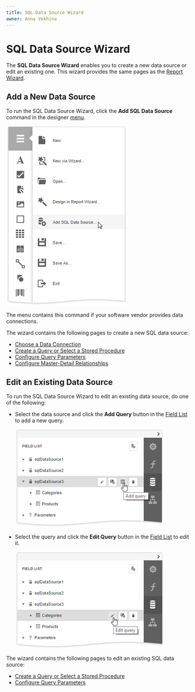 ```yaml
---
title: SQL Data Source Wizard
owner: Anna Vekhina
---
```


# SQL Data Source Wizard

The **SQL Data Source Wizard** enables you to create a new data source or edit an existing one. This wizard provides the same pages as the [Report Wizard](report-wizard.md).

## Add a New Data Source

To run the SQL Data Source Wizard, click the **Add SQL Data Source** command in the designer [menu](menu.md).

![](../../../images/eurd-web-add-sql-data-source-menu.png) 

The menu contains this command if your software vendor provides data connections.

The wizard contains the following pages to create a new SQL data source:

* [Choose a Data Connection](report-wizard/data-bound-report/choose-a-data-connection.md)
* [Create a Query or Select a Stored Procedure](report-wizard/data-bound-report/create-a-query-or-select-a-stored-procedure.md)
* [Configure Query Parameters](report-wizard/data-bound-report/configure-query-parameters.md)
* [Configure Master-Detail Relationships](report-wizard/data-bound-report/configure-master-detail-relationships.md)


## Edit an Existing Data Source

To run the SQL Data Source Wizard to edit an existing data source, do one of the following:

* Select the data source and click the **Add Query** button in the [Field List](ui-panels/field-list.md) to add a new query.

    ![](../../../images/eurd-web-sql-ds-wizard-add-query.png)

* Select the query and click the **Edit Query** button in the [Field List](ui-panels/field-list.md) to edit it.

    ![](../../../images/eurd-web-sql-ds-wizard-edit-query.png)

The wizard contains the following pages to edit an existing SQL data source:

* [Create a Query or Select a Stored Procedure](sql-data-source-wizard/create-a-query-or-select-a-stored-procedure.md)
* [Configure Query Parameters](report-wizard/data-bound-report/configure-query-parameters.md)